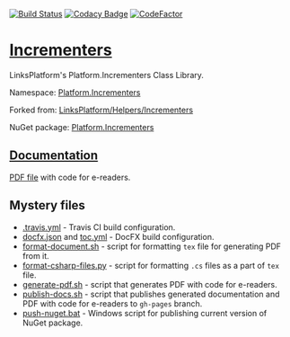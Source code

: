 [![Build Status](https://travis-ci.com/linksplatform/Incrementers.svg?branch=master)](https://travis-ci.com/linksplatform/Incrementers)
[![Codacy Badge](https://api.codacy.com/project/badge/Grade/ea4406f2974c4d509526f124ef117c4a)](https://www.codacy.com/app/drakonard/Incrementers?utm_source=github.com&amp;utm_medium=referral&amp;utm_content=linksplatform/Incrementers&amp;utm_campaign=Badge_Grade)
[![CodeFactor](https://www.codefactor.io/repository/github/linksplatform/Incrementers/badge)](https://www.codefactor.io/repository/github/linksplatform/Incrementers)

# [Incrementers](https://github.com/linksplatform/Incrementers)

LinksPlatform's Platform.Incrementers Class Library.

Namespace: [Platform.Incrementers](https://linksplatform.github.io/Incrementers/api/Platform.Incrementers.html)

Forked from: [LinksPlatform/Helpers/Incrementers](https://github.com/linksplatform/Helpers/tree/e27f7586f8015cad596b6aa3c2df2ac2a3dadb60/Incrementers)

NuGet package: [Platform.Incrementers](https://www.nuget.org/packages/Platform.Incrementers)

## [Documentation](https://linksplatform.github.io/Incrementers)
[PDF file](https://linksplatform.github.io/Incrementers/Platform.Incrementers.pdf) with code for e-readers.

## Mystery files
*   [.travis.yml](https://github.com/linksplatform/Incrementers/blob/master/.travis.yml) - Travis CI build configuration.
*   [docfx.json](https://github.com/linksplatform/Incrementers/blob/master/docfx.json) and [toc.yml](https://github.com/linksplatform/Incrementers/blob/master/toc.yml) - DocFX build configuration.
*   [format-document.sh](https://github.com/linksplatform/Incrementers/blob/master/format-document.sh) - script for formatting `tex` file for generating PDF from it.
*   [format-csharp-files.py](https://github.com/linksplatform/Incrementers/blob/master/format-csharp-files.py) - script for formatting `.cs` files as a part of `tex` file.
*   [generate-pdf.sh](https://github.com/linksplatform/Incrementers/blob/master/generate-pdf.sh) - script that generates PDF with code for e-readers.
*   [publish-docs.sh](https://github.com/linksplatform/Incrementers/blob/master/publish-docs.sh) - script that publishes generated documentation and PDF with code for e-readers to `gh-pages` branch.
*   [push-nuget.bat](https://github.com/linksplatform/Incrementers/blob/master/push-nuget.bat) - Windows script for publishing current version of NuGet package.